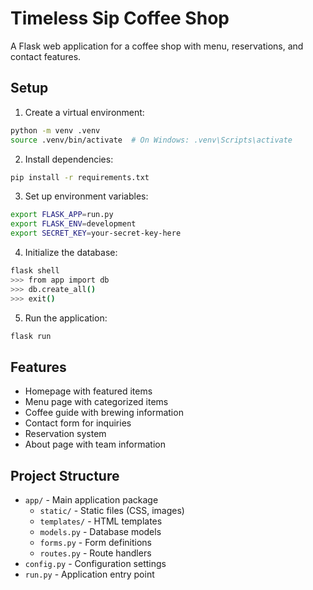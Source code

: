 # Timeless Sip Coffee Shop

A Flask web application for a coffee shop with menu, reservations, and contact features.

## Setup

1. Create a virtual environment:
```bash
python -m venv .venv
source .venv/bin/activate  # On Windows: .venv\Scripts\activate
```

2. Install dependencies:
```bash
pip install -r requirements.txt
```

3. Set up environment variables:
```bash
export FLASK_APP=run.py
export FLASK_ENV=development
export SECRET_KEY=your-secret-key-here
```

4. Initialize the database:
```bash
flask shell
>>> from app import db
>>> db.create_all()
>>> exit()
```

5. Run the application:
```bash
flask run
```

## Features

- Homepage with featured items
- Menu page with categorized items
- Coffee guide with brewing information
- Contact form for inquiries
- Reservation system
- About page with team information

## Project Structure

- `app/` - Main application package
  - `static/` - Static files (CSS, images)
  - `templates/` - HTML templates
  - `models.py` - Database models
  - `forms.py` - Form definitions
  - `routes.py` - Route handlers
- `config.py` - Configuration settings
- `run.py` - Application entry point 